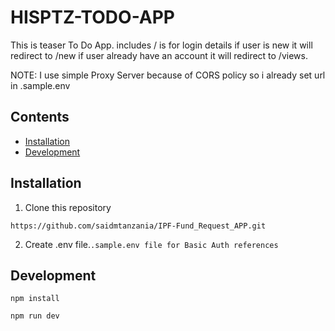 # HISPTZ-TODO-APP

This is teaser To Do App. includes / is for login details if user is new it will redirect to /new if user already have an account it will redirect to /views.

NOTE: I use simple Proxy  Server because of CORS policy so i already set url in .sample.env

## Contents

- [Installation](#installation)
- [Development](#development)

## Installation

1. Clone this repository

```
https://github.com/saidmtanzania/IPF-Fund_Request_APP.git
```

2. Create .env file.``` .sample.env file for Basic Auth references ```

## Development

```
npm install
```

```
npm run dev
```
